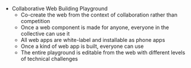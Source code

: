 - Collaborative Web Building Playground
	- Co-create the web from the context of collaboration rather than competition
	- Once a web component is made for anyone, everyone in the collective can use it
	- All web apps are white-label and installable as phone apps
	- Once a kind of web app is built, everyone can use
	- The entire playground is editable from the web with different levels of technical challenges